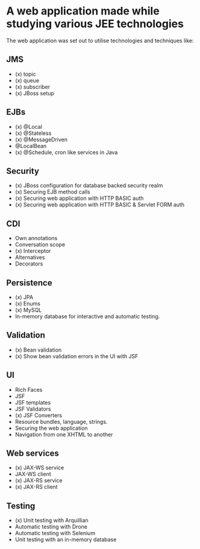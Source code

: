 # A web application made while studying various JEE technologies

The web application was set out to utilise technologies and techniques
like:

## JMS
- (x) topic
- (x) queue
- (x) subscriber
- (x) JBoss setup

## EJBs
- (x) @Local
- (x) @Stateless
- (x) @MessageDriven
- @LocalBean
- (x) @Schedule, cron like services in Java

## Security
- (x) JBoss configuration for database backed security realm
- (x) Securing EJB method calls
- (x) Securing web application with HTTP BASIC auth
- (x) Securing web application with HTTP BASIC & Servlet FORM auth

## CDI
- Own annotations
- Conversation scope
- (x) Interceptor
- Alternatives
- Decorators

## Persistence
- (x) JPA
- (x) Enums
- (x) MySQL
- In-memory database for interactive and automatic testing.

## Validation
- (x) Bean validation
- (x) Show bean validation errors in the UI with JSF

## UI
- Rich Faces
- JSF
- JSF templates
- JSF Validators
- (x) JSF Converters
- Resource bundles, language, strings.
- Securing the web application
- Navigation from one XHTML to another

## Web services
- (x) JAX-WS service
- JAX-WS client
- (x) JAX-RS service
- (x) JAX-RS client

## Testing
- (x) Unit testing with Arquillian
- Automatic testing with Drone
- Automatic testing with Selenium
- Unit testing with an in-memory database

